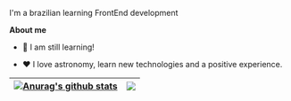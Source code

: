 I'm a brazilian learning FrontEnd development

**About me**

- 💼 I am still learning!

- ❤️ I love astronomy, learn new technologies and a positive experience.

| <a href="https://github.com/anuraghazra/github-readme-stats"><img align="center" src="https://github-readme-stats.vercel.app/api?username=strawnico&show_icons=tokyonight&include_all_commits=true&theme=tokyonight&hide_border=true" alt="Anurag's github stats" /></a> | <a href="https://github.com/anuraghazra/github-readme-stats"><img align="center" src="https://github-readme-stats.vercel.app/api/top-langs/?username=strawnico&layout=compact&theme=tokyonight&hide_border=true" /></a> |
| ------------- | ------------- |
